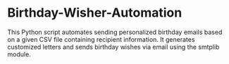 # Birthday-Wisher-Automation
This Python script automates sending personalized birthday emails based on a given CSV file containing recipient information. It generates customized letters and sends birthday wishes via email using the smtplib module.
